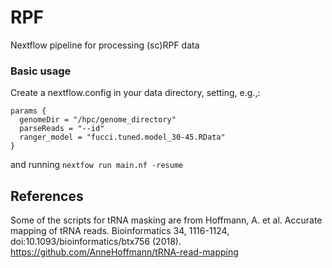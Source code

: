 # RPF
Nextflow pipeline for processing (sc)RPF data

### Basic usage
Create a nextflow.config in your data directory, setting, e.g.,:
```
params {
  genomeDir = "/hpc/genome_directory"
  parseReads = "--id"
  ranger_model = "fucci.tuned.model_30-45.RData"
}
```

and running `nextfow run main.nf -resume`


## References
Some of the scripts for tRNA masking are from Hoffmann, A. et al. Accurate mapping of tRNA reads. Bioinformatics 34, 1116-1124, doi:10.1093/bioinformatics/btx756 (2018).
https://github.com/AnneHoffmann/tRNA-read-mapping
